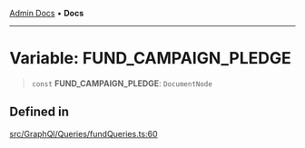 [Admin Docs](/) • **Docs**

***

# Variable: FUND\_CAMPAIGN\_PLEDGE

> `const` **FUND\_CAMPAIGN\_PLEDGE**: `DocumentNode`

## Defined in

[src/GraphQl/Queries/fundQueries.ts:60](https://github.com/PalisadoesFoundation/talawa-admin/blob/main/src/GraphQl/Queries/fundQueries.ts#L60)

